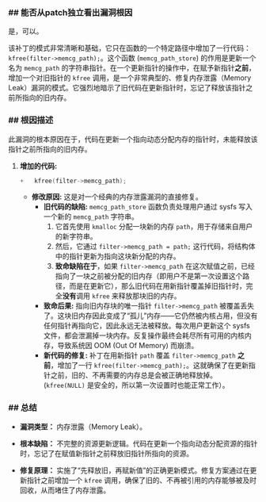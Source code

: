 ### **## 能否从patch独立看出漏洞根因**
是，可以。

该补丁的模式非常清晰和基础，它只在函数的一个特定路径中增加了一行代码：`kfree(filter->memcg_path);`。这个函数 (`memcg_path_store`) 的作用是更新一个名为 `memcg_path` 的字符串指针。在一个更新指针的操作中，在赋予新指针**之前**，增加一个对旧指针的 `kfree` 调用，是一个非常典型的、修复内存泄露（Memory Leak）漏洞的模式。它强烈地暗示了旧代码在更新指针时，忘记了释放该指针之前所指向的旧内存。

### **## 根因描述**

此漏洞的根本原因在于，代码在更新一个指向动态分配内存的指针时，未能释放该指针之前所指向的旧内存。

1.  **增加的代码:**
    ```c
    +	kfree(filter->memcg_path);
    ```
    *   **修改原因:** 这是对一个经典的内存泄露漏洞的直接修复。
        *   **旧代码的缺陷:** `memcg_path_store` 函数负责处理用户通过 sysfs 写入一个新的 `memcg_path` 字符串。
            1.  它首先使用 `kmalloc` 分配一块新的内存 `path`，用于存储来自用户的新字符串。
            2.  然后，它通过 `filter->memcg_path = path;` 这行代码，将结构体中的指针更新为指向这块新分配的内存。
            3.  **致命缺陷在于**，如果 `filter->memcg_path` 在这次赋值之前，已经指向了一块之前被分配的旧内存（即用户不是第一次设置这个路径，而是在更新它），那么旧代码在用新指针覆盖掉旧指针时，完全**没有**调用 `kfree` 来释放那块旧的内存。
        *   **致命后果:** 指向旧内存块的唯一指针 `filter->memcg_path` 被覆盖丢失了。这块旧内存因此变成了“孤儿”内存——它仍然被内核占用，但没有任何指针再指向它，因此永远无法被释放。每次用户更新这个 sysfs 文件，都会泄漏掉一块内存。反复操作最终会耗尽所有可用的内核内存，导致系统因 OOM (Out Of Memory) 而崩溃。
        *   **新代码的修复:** 补丁在用新指针 `path` 覆盖 `filter->memcg_path` **之前**，增加了一行 `kfree(filter->memcg_path);`。这就确保了在更新指针之前，旧的、不再需要的内存总是会被正确地释放掉。(`kfree(NULL)` 是安全的，所以第一次设置时也能正常工作）。

### **## 总结**

*   **漏洞类型：**
    内存泄露（Memory Leak）。

*   **根本缺陷：**
    不完整的资源更新逻辑。代码在更新一个指向动态分配资源的指针时，忘记了在赋值新指针之前释放旧指针所指向的资源。

*   **修复原理：**
    实施了“先释放旧，再赋新值”的正确更新模式。修复方案通过在更新指针之前增加一个 `kfree` 调用，确保了旧的、不再被引用的内存能够被及时回收，从而堵住了内存泄露。
